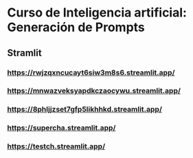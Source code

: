 # Curso de Inteligencia artificial: Generación de Prompts

## Stramlit

### https://rwjzqxncucayt6siw3m8s6.streamlit.app/
### https://mnwazveksyapdkczaocywu.streamlit.app/
### https://8phljjzset7gfp5likhhkd.streamlit.app/
### https://supercha.streamlit.app/
### https://testch.streamlit.app/
